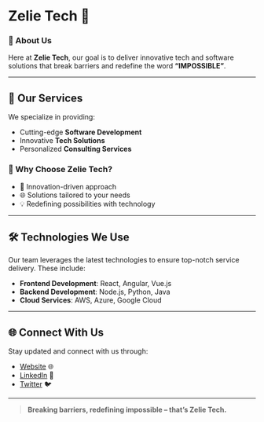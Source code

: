 # Zelie Tech 🌟

### 🚀 About Us

Here at **Zelie Tech**, our goal is to deliver innovative tech and software solutions that break barriers and redefine the word **“IMPOSSIBLE”**.

---

## 💼 Our Services

We specialize in providing:

- Cutting-edge **Software Development**
- Innovative **Tech Solutions**
- Personalized **Consulting Services**

### 🌟 Why Choose Zelie Tech?

- 🚀 Innovation-driven approach
- 🌐 Solutions tailored to your needs
- 💡 Redefining possibilities with technology

---

## 🛠 Technologies We Use

Our team leverages the latest technologies to ensure top-notch service delivery. These include:

- **Frontend Development**: React, Angular, Vue.js
- **Backend Development**: Node.js, Python, Java
- **Cloud Services**: AWS, Azure, Google Cloud

---

## 🌐 Connect With Us

Stay updated and connect with us through:

- [Website](https://zelie-tech.vercel.app/) 🌐
- [LinkedIn](#) 💼
- [Twitter](#) 🐦

---

> **Breaking barriers, redefining impossible – that’s Zelie Tech.**
